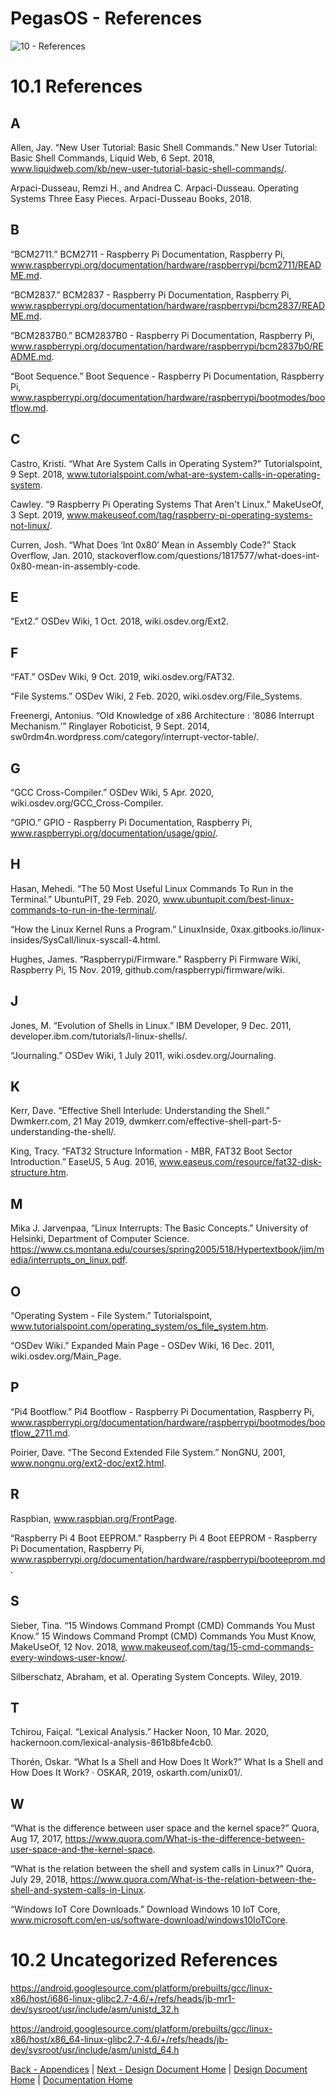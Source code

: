 # PegasOS - References

![10 - References](images/10_References/10_image1.png "10 - References")

# 10.1 References

## A

Allen, Jay. “New User Tutorial: Basic Shell Commands.” New User Tutorial: Basic Shell Commands, Liquid Web, 6 Sept. 2018, www.liquidweb.com/kb/new-user-tutorial-basic-shell-commands/.

Arpaci-Dusseau, Remzi H., and Andrea C. Arpaci-Dusseau. Operating Systems Three Easy Pieces. Arpaci-Dusseau Books, 2018.

## B

“BCM2711.” BCM2711 - Raspberry Pi Documentation, Raspberry Pi, www.raspberrypi.org/documentation/hardware/raspberrypi/bcm2711/README.md.

“BCM2837.” BCM2837 - Raspberry Pi Documentation, Raspberry Pi, www.raspberrypi.org/documentation/hardware/raspberrypi/bcm2837/README.md.

“BCM2837B0.” BCM2837B0 - Raspberry Pi Documentation, Raspberry Pi, www.raspberrypi.org/documentation/hardware/raspberrypi/bcm2837b0/README.md.

“Boot Sequence.” Boot Sequence - Raspberry Pi Documentation, Raspberry Pi, www.raspberrypi.org/documentation/hardware/raspberrypi/bootmodes/bootflow.md.

## C

Castro, Kristi. “What Are System Calls in Operating System?” Tutorialspoint, 9 Sept. 2018, www.tutorialspoint.com/what-are-system-calls-in-operating-system.

Cawley. “9 Raspberry Pi Operating Systems That Aren't Linux.” MakeUseOf, 3 Sept. 2019, www.makeuseof.com/tag/raspberry-pi-operating-systems-not-linux/.

Curren, Josh. “What Does ‘Int 0x80’ Mean in Assembly Code?” Stack Overflow, Jan. 2010, stackoverflow.com/questions/1817577/what-does-int-0x80-mean-in-assembly-code.

## E

“Ext2.” OSDev Wiki, 1 Oct. 2018, wiki.osdev.org/Ext2.

## F

“FAT.” OSDev Wiki, 9 Oct. 2019, wiki.osdev.org/FAT32.

“File Systems.” OSDev Wiki, 2 Feb. 2020, wiki.osdev.org/File_Systems.

Freenergi, Antonius. “Old Knowledge of x86 Architecture : ‘8086 Interrupt Mechanism.’” Ringlayer Roboticist, 9 Sept. 2014, sw0rdm4n.wordpress.com/category/interrupt-vector-table/.

## G

“GCC Cross-Compiler.” OSDev Wiki, 5 Apr. 2020, wiki.osdev.org/GCC_Cross-Compiler.

“GPIO.” GPIO - Raspberry Pi Documentation, Raspberry Pi, www.raspberrypi.org/documentation/usage/gpio/.

## H

Hasan, Mehedi. “The 50 Most Useful Linux Commands To Run in the Terminal.” UbuntuPIT, 29 Feb. 2020, www.ubuntupit.com/best-linux-commands-to-run-in-the-terminal/.

“How the Linux Kernel Runs a Program.” LinuxInside, 0xax.gitbooks.io/linux-insides/SysCall/linux-syscall-4.html.

Hughes, James. “Raspberrypi/Firmware.” Raspberry Pi Firmware Wiki, Raspberry Pi, 15 Nov. 2019, github.com/raspberrypi/firmware/wiki.

## J

Jones, M. “Evolution of Shells in Linux.” IBM Developer, 9 Dec. 2011, developer.ibm.com/tutorials/l-linux-shells/.

“Journaling.” OSDev Wiki, 1 July 2011, wiki.osdev.org/Journaling.

## K

Kerr, Dave. “Effective Shell Interlude: Understanding the Shell.” Dwmkerr.com, 21 May 2019, dwmkerr.com/effective-shell-part-5-understanding-the-shell/.

King, Tracy. “FAT32 Structure Information - MBR, FAT32 Boot Sector Introduction.” EaseUS, 5 Aug. 2016, www.easeus.com/resource/fat32-disk-structure.htm.

## M

Mika J. Jarvenpaa, “Linux Interrupts: The Basic Concepts.” University of Helsinki, Department of Computer Science. https://www.cs.montana.edu/courses/spring2005/518/Hypertextbook/jim/media/interrupts_on_linux.pdf.

## O

“Operating System - File System.” Tutorialspoint, www.tutorialspoint.com/operating_system/os_file_system.htm.

“OSDev Wiki.” Expanded Main Page - OSDev Wiki, 16 Dec. 2011, wiki.osdev.org/Main_Page.

## P

“Pi4 Bootflow.” Pi4 Bootflow - Raspberry Pi Documentation, Raspberry Pi, www.raspberrypi.org/documentation/hardware/raspberrypi/bootmodes/bootflow_2711.md.

Poirier, Dave. “The Second Extended File System.” NonGNU, 2001, www.nongnu.org/ext2-doc/ext2.html.

## R

Raspbian, www.raspbian.org/FrontPage.

“Raspberry Pi 4 Boot EEPROM.” Raspberry Pi 4 Boot EEPROM - Raspberry Pi Documentation, Raspberry Pi, www.raspberrypi.org/documentation/hardware/raspberrypi/booteeprom.md.

## S

Sieber, Tina. “15 Windows Command Prompt (CMD) Commands You Must Know.” 15 Windows Command Prompt (CMD) Commands You Must Know, MakeUseOf, 12 Nov. 2018, www.makeuseof.com/tag/15-cmd-commands-every-windows-user-know/.

Silberschatz, Abraham, et al. Operating System Concepts. Wiley, 2019.

## T

Tchirou, Faiçal. “Lexical Analysis.” Hacker Noon, 10 Mar. 2020, hackernoon.com/lexical-analysis-861b8bfe4cb0.

Thorén, Oskar. “What Is a Shell and How Does It Work?” What Is a Shell and How Does It Work? · OSKAR, 2019, oskarth.com/unix01/.

## W

“What is the difference between user space and the kernel space?” Quora, Aug 17, 2017, https://www.quora.com/What-is-the-difference-between-user-space-and-the-kernel-space.

“What is the relation between the shell and system calls in Linux?” Quora, July 29, 2018, https://www.quora.com/What-is-the-relation-between-the-shell-and-system-calls-in-Linux.

“Windows IoT Core Downloads.” Download Windows 10 IoT Core, www.microsoft.com/en-us/software-download/windows10IoTCore.

# 10.2 Uncategorized References

https://android.googlesource.com/platform/prebuilts/gcc/linux-x86/host/i686-linux-glibc2.7-4.6/+/refs/heads/jb-mr1-dev/sysroot/usr/include/asm/unistd_32.h

https://android.googlesource.com/platform/prebuilts/gcc/linux-x86/host/x86_64-linux-glibc2.7-4.6/+/refs/heads/jb-dev/sysroot/usr/include/asm/unistd_64.h

[Back - Appendices](9_APPENDICES.md) | [Next - Design Document Home](DESIGN_DOCUMENT.md) | 
[Design Document Home](DESIGN_DOCUMENT.md) | [Documentation Home](../README.md)